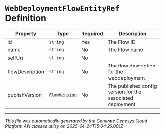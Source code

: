 # `WebDeploymentFlowEntityRef` Definition

| Property | Type | Required | Description |
|----------|------|----------|-------------|
| id | `string` | Yes | The Flow ID |
| name | `string` | No | The Flow name |
| selfUri | `string` | No |  |
| flowDescription | `string` | No | The flow description for the webdeployment |
| publishVersion | [`FlowVersion`](flowversion-definition.md) | No | The published config version for the associated deployment |

---

*This file was automatically generated by the Generate Genesys Cloud Platform API classes utility on 2025-04-24T15:04:26.001Z*